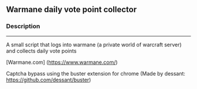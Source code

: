 ## Warmane daily vote point collector

### Description

---

A small script that logs into warmane (a private world of warcraft server) and collects daily vote points

[Warmane.com]
(https://www.warmane.com/)

Captcha bypass using the buster extension for chrome (Made by dessant: https://github.com/dessant/buster)

